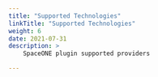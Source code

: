 ```yaml
---
title: "Supported Technologies"
linkTitle: "Supported Technologies"
weight: 6
date: 2021-07-31
description: >
    SpaceONE plugin supported providers

---
```


